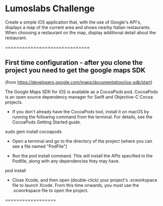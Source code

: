 # Lumoslabs Challenge

Create a simple iOS application that, with the use of Google's API's, displays a map of the current area and shows nearby Italian restaurants. 
When choosing a restaurant on the map, display additional detail about the restaurant.

==============================
## First time configuration - after you clone the project you need to get the google maps SDK 
(from https://developers.google.com/maps/documentation/ios-sdk/start)

The Google Maps SDK for iOS is available as a CocoaPods pod. CocoaPods is an open source dependency manager for Swift and Objective-C Cocoa projects.

* If you don't already have the CocoaPods tool, install it on macOS by running the following command from the terminal. For details, see the CocoaPods Getting Started guide.

sudo gem install cocoapods

* Open a terminal and go to the directory of the project (where you can see a file named "PodFile")

* Run the pod install command. This will install the APIs specified in the Podfile, along with any dependencies they may have.

pod install

* Close Xcode, and then open (double-click) your project's .xcworkspace file to launch Xcode. From this time onwards, you must use the .xcworkspace file to open the project.

==================

